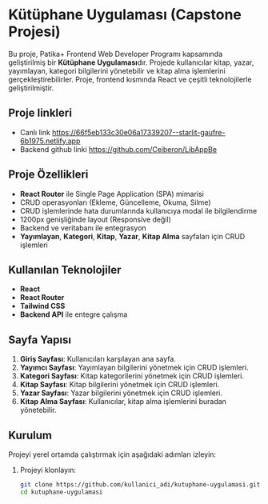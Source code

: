 # Kütüphane Uygulaması (Capstone Projesi)

Bu proje, Patika+ Frontend Web Developer Programı kapsamında geliştirilmiş bir **Kütüphane Uygulaması**dır. Projede kullanıcılar kitap, yazar, yayımlayan, kategori bilgilerini yönetebilir ve kitap alma işlemlerini gerçekleştirebilirler. Proje, frontend kısmında React ve çeşitli teknolojilerle geliştirilmiştir.


## Proje linkleri

-  Canlı link https://66f5eb133c30e06a17339207--starlit-gaufre-6b1975.netlify.app
- Backend github linki https://github.com/Ceiberon/LibAppBe


## Proje Özellikleri

- **React Router** ile Single Page Application (SPA) mimarisi
- CRUD operasyonları (Ekleme, Güncelleme, Okuma, Silme)
- CRUD işlemlerinde hata durumlarında kullanıcıya modal ile bilgilendirme
- 1200px genişliğinde layout (Responsive değil)
- Backend ve veritabanı ile entegrasyon
- **Yayımlayan**, **Kategori**, **Kitap**, **Yazar**, **Kitap Alma** sayfaları için CRUD işlemleri

## Kullanılan Teknolojiler

- **React**
- **React Router**
- **Tailwind CSS** 
- **Backend API** ile entegre çalışma

## Sayfa Yapısı

1. **Giriş Sayfası**: Kullanıcıları karşılayan ana sayfa.
2. **Yayımcı Sayfası**: Yayımlayan bilgilerini yönetmek için CRUD işlemleri.
3. **Kategori Sayfası**: Kitap kategorilerini yönetmek için CRUD işlemleri.
4. **Kitap Sayfası**: Kitap bilgilerini yönetmek için CRUD işlemleri.
5. **Yazar Sayfası**: Yazar bilgilerini yönetmek için CRUD işlemleri.
6. **Kitap Alma Sayfası**: Kullanıcılar, kitap alma işlemlerini buradan yönetebilir.

## Kurulum

Projeyi yerel ortamda çalıştırmak için aşağıdaki adımları izleyin:

1. Projeyi klonlayın:
   ```bash
   git clone https://github.com/kullanici_adi/kutuphane-uygulamasi.git
   cd kutuphane-uygulamasi
